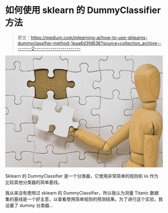 # 如何使用 sklearn 的 DummyClassifier 方法

> 原文：<https://medium.com/mlearning-ai/how-to-use-sklearns-dummyclassifier-method-1eaa6d3fd636?source=collection_archive---------2----------------------->

![](img/f060fa9083ff6fc7fca94e395efcfd6a.png)

Sklearn 的 DummyClassifier 是一个分类器，它使用非常简单的规则和 iis 作为比较其他分类器的简单基线。

我从来没有使用过 sklearn 的 DummyClassifier，所以我认为测量 Titanic 数据集的基线是一个好主意，以查看使用简单规则的预测结果。为了进行这个实验，我设置了 dummy 分类器…